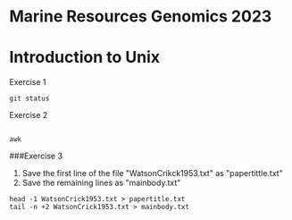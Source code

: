 # Marine Resources Genomics 2023


# Introduction to Unix

Exercise 1

````
git status

````

Exercise 2

````

awk

````
###Exercise 3
1) Save the first line of the file "WatsonCrikck1953.txt" as "papertittle.txt"
2) Save the remaining lines as "mainbody.txt"

````
head -1 WatsonCrick1953.txt > papertitle.txt
tail -n +2 WatsonCrick1953.txt > mainbody.txt
